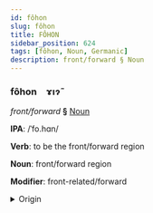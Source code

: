 ```yaml
---
id: fôhon
slug: fôhon
title: FÔHON
sidebar_position: 624
tags: [fôhon, Noun, Germanic]
description: front/forward § Noun
---
```


### fôhon&emsp;<span kind="abugida">ɤıɂ̃</span>

*front/forward* **§** [Noun](../../tags/Noun)

**IPA**: /ˈfo.hɑn/

**Verb**: to be the front/forward region

**Noun**: front/forward region

**Modifier**: front-related/forward

<details>
    <summary>Origin</summary>
    German voran /foˈʁan/<br/>
    <em>Germanic Language Family</em>
</details>